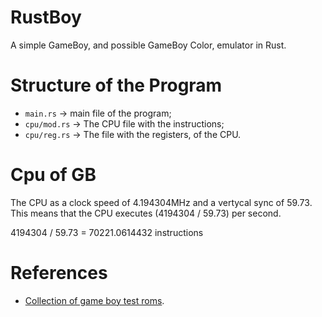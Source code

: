 # RustBoy

A simple GameBoy, and possible GameBoy Color, emulator in Rust.


# Structure of the Program

- ```main.rs``` -> main file of the program;
- ```cpu/mod.rs``` -> The CPU file with the instructions;
- ```cpu/reg.rs``` -> The file with the registers, of the CPU.

# Cpu of GB

The CPU as a clock speed of 4.194304MHz and a vertycal sync of 59.73. This means that the CPU executes (4194304 / 59.73) per second.

4194304 / 59.73 = 70221.0614432 instructions

# References

 - [Collection of game boy test roms](https://github.com/retrio/gb-test-roms).

